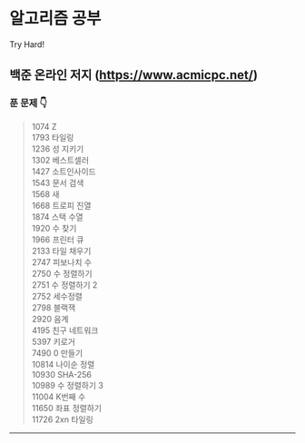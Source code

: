 # 알고리즘 공부
 Try Hard!
## 백준 온라인 저지 (https://www.acmicpc.net/)

### 푼 문제 👇
> 1074 Z </br>
> 1793 타일링 </br>
> 1236 성 지키기 </br>
> 1302 베스트셀러 </br>
> 1427 소트인사이드 </br>
> 1543 문서 검색 </br>
> 1568 새 </br>
> 1668 트로피 진열 </br>
> 1874 스택 수열 </br>
> 1920 수 찾기 </br>
> 1966 프린터 큐 </br>
> 2133 타일 채우기 </br>
> 2747 피보나치 수 </br>
> 2750 수 정렬하기 </br>
> 2751 수 정렬하기 2 </br>
> 2752 세수정렬 </br>
> 2798 블랙잭 </br>
> 2920 음계 </br>
> 4195 친구 네트워크 </br>
> 5397 키로거 </br>
> 7490 0 만들기 </br>
> 10814 나이순 정렬 </br>
> 10930 SHA-256 </br>
> 10989 수 정렬하기 3 </br>
> 11004 K번째 수 </br>
> 11650 좌표 정렬하기 </br>
> 11726 2xn 타일링  </br>

---
